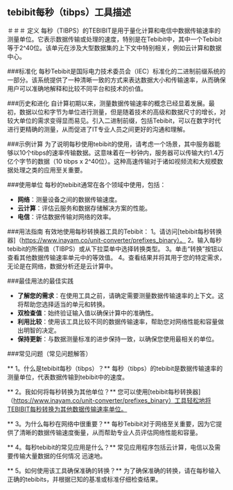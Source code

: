 ## tebibit每秒（tibps）工具描述

＃＃＃ 定义
每秒（TIBPS）的TEBIBIT是用于量化计算和电信中数据传输速率的测量单位。它表示数据传输或处理的速度，特别是在Tebibit中，其中一个Tebibit等于2^40位。该单元在涉及大型数据集的上下文中特别相关，例如云计算和数据中心。

###标准化
每秒Tebibit是国际电力技术委员会（IEC）标准化的二进制前缀系统的一部分。该系统提供了一种清晰一致的方式来表达数据大小和传输速率，从而确保用户可以准确地解释和比较不同平台和技术的价值。

###历史和进化
自计算初期以来，测量数据传输速率的概念已经显着发展。最初，数据以位和字节为单位进行测量，但是随着技术的高级和数据尺寸的增长，对较大单位的需求变得显而易见。引入二进制前缀，包括Tebibit，可以在数字时代进行更精确的测量，从而促进了IT专业人员之间更好的沟通和理解。

###示例计算
为了说明每秒使用tebibit的使用，请考虑一个场景，其中服务器能够以10个tibps的速率传输数据。这意味着在一秒钟内，服务器可以传输大约1.4万亿个字节的数据（10 tibps x 2^40位）。这种高速传输对于诸如视频流和大规模数据处理之类的应用至关重要。

###使用单位
每秒的tebibit通常在各个领域中使用，包括：
-  **网络**：测量设备之间的数据传输速度。
-  **云计算**：评估云服务和数据存储解决方案的性能。
-  **电信**：评估数据传输对网络的效率。

###用法指南
有效地使用每秒转换器工具的Tebibit：
1。请访问[tebibit每秒转换器]（https://www.inayam.co/unit-converter/prefixes_binary）。
2。输入每秒tebibit的所需值（TIBPS）或从下拉菜单中选择转换类型。
3。单击“转换”按钮以查看其他数据传输速率单元中的等效值。
4。查看结果并将其用于您的特定需求，无论是在网络，数据分析还是云计算中。

###最佳用法的最佳实践
-  **了解您的需求**：在使用工具之前，请确定需要测量数据传输速率的上下文。这将帮助您选择适当的单元和转换。
-  **双检查值**：始终验证输入值以确保计算中的准确性。
-  **利用比较**：使用该工具比较不同的数据传输速率，帮助您对网络性能和容量做出明智的决定。
-  **保持更新**：与数据测量标准的进步保持一致，以确保您使用最相关的单位。

###常见问题（常见问题解答）

** 1。什么是tebibit每秒（tibps）？**
每秒（tibps）的tebibit是数据传输速率的测量单位，代表数据传输到tebibit中的速度。

** 2。我如何将每秒转换为其他单位？**
您可以使用[tebibit每秒转换器]（https://www.inayam.co/unit-converter/prefixes_binary）工具轻松地将TEBIBIT每秒转换为其他数据传输速率单位。

** 3。为什么每秒在网络中很重要？**
每秒Tebibit对于网络至关重要，因为它提供了清晰的数据传输速度衡量，从而帮助专业人员评估网络性能和容量。

** 4。每秒tebibit的常见应用是什么？**
常见应用程序包括云计算，电信以及需要传输大量数据的任何情况 迅速地。

** 5。如何使用该工具确保准确的转换？**
为了确保准确的转换，请在每秒输入正确的tebibits，并根据已知的基准或标准仔细检查结果。